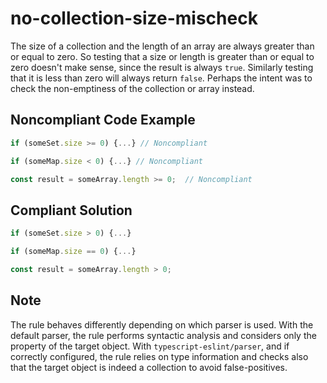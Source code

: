# no-collection-size-mischeck

The size of a collection and the length of an array are always greater than or equal to zero. So testing that a size or length is greater than or equal to zero doesn't make sense, since the result is always `true`. Similarly testing that it is less than zero will always return `false`. Perhaps the intent was to check the non-emptiness of the collection or array instead.

## Noncompliant Code Example

```javascript
if (someSet.size >= 0) {...} // Noncompliant

if (someMap.size < 0) {...} // Noncompliant

const result = someArray.length >= 0;  // Noncompliant
```

## Compliant Solution

```javascript
if (someSet.size > 0) {...}

if (someMap.size == 0) {...}

const result = someArray.length > 0;
```

## Note

The rule behaves differently depending on which parser is used. With the default parser, the rule performs syntactic analysis and considers only the property of the target object. With `typescript-eslint/parser`, and if correctly configured, the rule relies on type information and checks also that the target object is indeed a collection to avoid false-positives.
